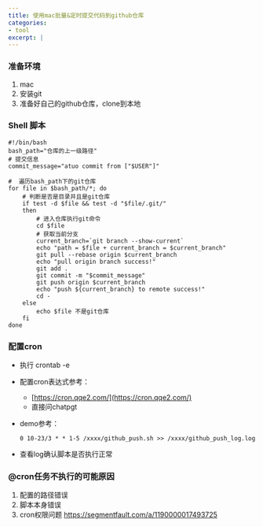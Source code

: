```yaml
---
title: 使用mac批量&定时提交代码到github仓库
categories:
- tool
excerpt: |
---
```


### 准备环境

1. mac
2. 安装git
3. 准备好自己的github仓库，clone到本地

### Shell 脚本

```shell
#!/bin/bash
bash_path="仓库的上一级路径"
# 提交信息
commit_message="atuo commit from ["$USER"]"

#  遍历bash_path下的git仓库
for file in $bash_path/*; do
    # 判断是否是目录并且是git仓库
    if test -d $file && test -d "$file/.git/"
    then
        # 进入仓库执行git命令
        cd $file
        # 获取当前分支
        current_branch=`git branch --show-current`
        echo "path = $file + current_branch = $current_branch"
        git pull --rebase origin $current_branch
        echo "pull origin branch success!"
        git add .
        git commit -m "$commit_message"
        git push origin $current_branch
        echo "push ${current_branch} to remote success!"
        cd -
    else
        echo $file 不是git仓库
    fi
done

```

### 配置cron

- 执行 crontab -e

- 配置cron表达式参考：

  - [https://cron.qqe2.com/](https://cron.qqe2.com/)
  - 直接问chatpgt

- demo参考：

  ```shell
  0 10-23/3 * * 1-5 /xxxx/github_push.sh >> /xxxx/github_push_log.log
  ```

- 查看log确认脚本是否执行正常

### @cron任务不执行的可能原因

1. 配置的路径错误
2. 脚本本身错误
3. cron权限问题 https://segmentfault.com/a/1190000017493725

